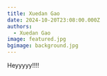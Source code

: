 ```yaml
---
title: Xuedan Gao
date: 2024-10-20T23:08:00.000Z
authors:
  - Xuedan Gao
image: featured.jpg
bgimage: background.jpg
---
```

Heyyyyy!!!!
